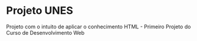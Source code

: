 # Projeto UNES
 Projeto com o intuito de aplicar o conhecimento HTML - Primeiro Projeto do Curso de Desenvolvimento Web
